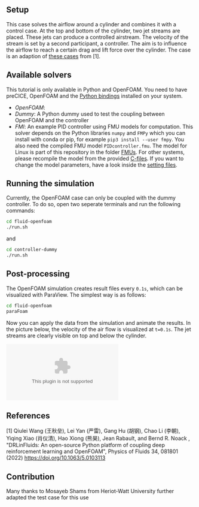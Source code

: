 ## Setup

This case solves the airflow around a cylinder and combines it with a control case. At the top and bottom of the cylinder, two jet streams are placed. These jets can produce a controlled airstream. The velocity of the stream is set by a second participant, a controller. The aim is to influence the airflow to reach a certain drag and lift force over the cylinder. The case is an adaption of [these cases](https://github.com/venturi123/DRLinFluids/tree/main/examples/active_flow_control) from [1].

## Available solvers

This tutorial is only available in Python and OpenFOAM. You need to have preCICE, OpenFOAM and the [Python bindings](https://www.precice.org/installation-bindings-python.html) installed on your system.

- *OpenFOAM*: 
- *Dummy*: A Python dummy used to test the coupling between OpenFOAM and the controller
- *FMI*: An example PID controller using FMU models for computation. This solver depends on the Python libraries `numpy` and `FMPy` which you can install with conda or pip, for example `pip3 install --user fmpy`. You also need the compiled FMU model `PIDcontroller.fmu`. The model for Linux is part of this repository in the folder [FMUs](../../FMUs). For other systems, please recompile the model from the provided [C-files](../../FMUs/cmake). If you want to change the model parameters, have a look inside the [setting files](controller-fmi/pid).

## Running the simulation

Currently, the OpenFOAM case can only be coupled with the dummy controller. To do so, open two seperate terminals and run the following commands:

```bash
cd fluid-openfoam
./run.sh
```

and

```bash
cd controller-dummy
./run.sh
```

## Post-processing

The OpenFOAM simulation creates result files every `0.1s`, which can be visualized with ParaView. The simplest way is as follows:

```bash
cd fluid-openfoam
paraFoam
```

Now you can apply the data from the simulation and animate the results. In the picture below, the velocity of the air flow is visualized at `t=0.1s`. The jet streams are clearly visible on top and below the cylinder.

![Results of a coupling of OpenFOAM with Dummy](images/flow-around-cylinder-controlled-result.eps)

## References

[1] Qiulei Wang (王秋垒), Lei Yan (严雷), Gang Hu (胡钢), Chao Li (李朝), Yiqing Xiao (肖仪清), Hao Xiong (熊昊), Jean Rabault, and Bernd R. Noack , "DRLinFluids: An open-source Python platform of coupling deep reinforcement learning and OpenFOAM", Physics of Fluids 34, 081801 (2022) https://doi.org/10.1063/5.0103113

## Contribution

Many thanks to Mosayeb Shams from Heriot-Watt University further adapted the test case for this use
